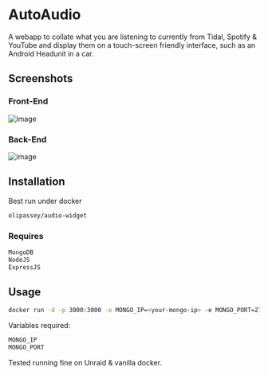 # AutoAudio
A webapp to collate what you are listening to currently from Tidal, Spotify & YouTube and display them on a touch-screen friendly interface, such as an Android Headunit in a car.

## Screenshots
### Front-End
![image](https://github.com/OliPassey/AutoAudio/assets/7745805/1993ee98-5aa5-4fc3-94e6-6a8ce0237399)

### Back-End
![image](https://github.com/OliPassey/AutoAudio/assets/7745805/4496a45f-ae60-45bc-846d-4a64d44497d6)


## Installation

Best run under docker 
``` bash
olipassey/audio-widget
```

### Requires
```bash
MongoDB
NodeJS
ExpressJS
```

## Usage
```bash
docker run -d -p 3000:3000 -e MONGO_IP=<your-mongo-ip> -e MONGO_PORT=27017 --name audio-widget-test audio-widget:latest
```

Variables required:
```bash
MONGO_IP
MONGO_PORT
```
Tested running fine on Unraid & vanilla docker.
